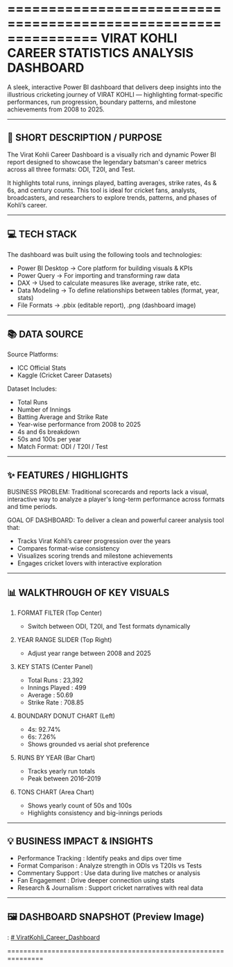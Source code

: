 ===============================================================
     VIRAT KOHLI CAREER STATISTICS ANALYSIS DASHBOARD
===============================================================

A sleek, interactive Power BI dashboard that delivers deep insights 
into the illustrious cricketing journey of VIRAT KOHLI — highlighting 
format-specific performances, run progression, boundary patterns, 
and milestone achievements from 2008 to 2025.

---------------------------------------------------------------
🎯 SHORT DESCRIPTION / PURPOSE
---------------------------------------------------------------

The Virat Kohli Career Dashboard is a visually rich and dynamic 
Power BI report designed to showcase the legendary batsman's 
career metrics across all three formats: ODI, T20I, and Test.

It highlights total runs, innings played, batting averages, strike 
rates, 4s & 6s, and century counts. This tool is ideal for cricket 
fans, analysts, broadcasters, and researchers to explore trends, 
patterns, and phases of Kohli’s career.

---------------------------------------------------------------
💻 TECH STACK
---------------------------------------------------------------

The dashboard was built using the following tools and technologies:

- Power BI Desktop      → Core platform for building visuals & KPIs
- Power Query           → For importing and transforming raw data
- DAX                   → Used to calculate measures like average, strike rate, etc.
- Data Modeling         → To define relationships between tables (format, year, stats)
- File Formats          → .pbix (editable report), .png (dashboard image)

---------------------------------------------------------------
📚 DATA SOURCE
---------------------------------------------------------------

Source Platforms:
- ICC Official Stats
- Kaggle (Cricket Career Datasets)

Dataset Includes:
- Total Runs
- Number of Innings
- Batting Average and Strike Rate
- Year-wise performance from 2008 to 2025
- 4s and 6s breakdown
- 50s and 100s per year
- Match Format: ODI / T20I / Test

---------------------------------------------------------------
✨ FEATURES / HIGHLIGHTS
---------------------------------------------------------------

BUSINESS PROBLEM:
Traditional scorecards and reports lack a visual, interactive way 
to analyze a player's long-term performance across formats and 
time periods.

GOAL OF DASHBOARD:
To deliver a clean and powerful career analysis tool that:
- Tracks Virat Kohli’s career progression over the years
- Compares format-wise consistency
- Visualizes scoring trends and milestone achievements
- Engages cricket lovers with interactive exploration

---------------------------------------------------------------
📊 WALKTHROUGH OF KEY VISUALS
---------------------------------------------------------------

1. FORMAT FILTER (Top Center)
   - Switch between ODI, T20I, and Test formats dynamically

2. YEAR RANGE SLIDER (Top Right)
   - Adjust year range between 2008 and 2025

3. KEY STATS (Center Panel)
   - Total Runs     : 23,392
   - Innings Played : 499
   - Average        : 50.69
   - Strike Rate    : 708.85

4. BOUNDARY DONUT CHART (Left)
   - 4s: 92.74% 
   - 6s: 7.26%
   - Shows grounded vs aerial shot preference

5. RUNS BY YEAR (Bar Chart)
   - Tracks yearly run totals
   - Peak between 2016–2019

6. TONS CHART (Area Chart)
   - Shows yearly count of 50s and 100s
   - Highlights consistency and big-innings periods

---------------------------------------------------------------
💡 BUSINESS IMPACT & INSIGHTS
---------------------------------------------------------------

- Performance Tracking      : Identify peaks and dips over time
- Format Comparison         : Analyze strength in ODIs vs T20Is vs Tests
- Commentary Support        : Use data during live matches or analysis
- Fan Engagement            : Drive deeper connection using stats
- Research & Journalism     : Support cricket narratives with real data

---------------------------------------------------------------
🖼️ DASHBOARD SNAPSHOT (Preview Image)
---------------------------------------------------------------

: [# ViratKohli_Career_Dashboard](https://github.com/ritikSaini0007/ViratKohli_Career_Dashboard/blob/main/ViratKohli_Dashboard-SS.png)

===============================================================



